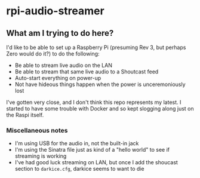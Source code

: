 # rpi-audio-streamer

## What am I trying to do here?

I'd like to be able to set up a Raspberry Pi (presuming Rev 3, but perhaps Zero would do it?) to do the following:

* Be able to stream live audio on the LAN
* Be able to stream that same live audio to a Shoutcast feed
* Auto-start everything on power-up
* Not have hideous things happen when the power is unceremoniously lost

I've gotten very close, and I don't think this repo represents my latest. I started to have some trouble with Docker and so kept slogging along just on the Raspi itself.

### Miscellaneous notes

* I'm using USB for the audio in, not the built-in jack
* I'm using the Sinatra file just as kind of a "hello world" to see if streaming is working
* I've had good luck streaming on LAN, but once I add the shoucast section to `darkice.cfg`, darkice seems to want to die